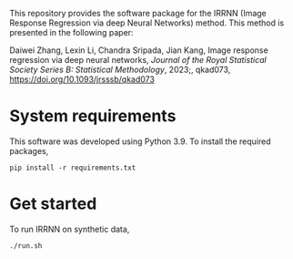 This repository provides the software package
for the IRRNN (Image Response Regression via deep Neural Networks) method.
This method is presented in the following paper:

Daiwei Zhang, Lexin Li, Chandra Sripada, Jian Kang, Image response regression via deep neural networks, *Journal of the Royal Statistical Society Series B: Statistical Methodology*, 2023;, qkad073, https://doi.org/10.1093/jrsssb/qkad073

# System requirements

This software was developed using Python 3.9.
To install the required packages,
```
pip install -r requirements.txt
```

# Get started

To run IRRNN on synthetic data,
```
./run.sh
```
